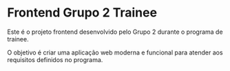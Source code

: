 # Frontend Grupo 2 Trainee

Este é o projeto frontend desenvolvido pelo Grupo 2 durante o programa de trainee.  

O objetivo é criar uma aplicação web moderna e funcional para atender aos requisitos definidos no programa.
